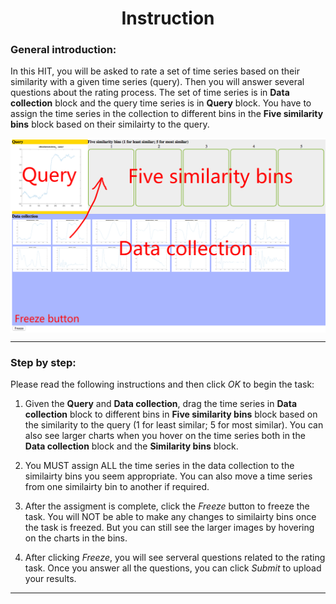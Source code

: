 # <center>Instruction</center>

### General introduction:
In this HIT, you will be asked to rate a set of time series based on their similarity with a given time series (query). Then you will answer several questions about the rating process. The set of time series is in **Data collection** block and the query time series is in **Query** block. You have to assign the time series in the collection to different bins in the **Five similarity bins** block based on their similairty to the query.

<img src="instruction.png" alt="" align="center">

****
### Step by step:

Please read the following instructions and then click *OK* to begin the task:

1. Given the **Query** and **Data collection**, drag the time series in **Data collection** block to different bins in **Five similarity bins** block based on the similarity to the query (1 for least similar; 5 for most similar). You can also see larger charts when you hover on the time series both in the **Data collection** block and the **Similarity bins** block.

2. You MUST assign ALL the time series in the data collection to the similairty bins you seem appropriate. You can also move a time series from one similairty bin to another if required.

3. After the assigment is complete, click the *Freeze* button to freeze the task. You will NOT be able to make any changes to similairty bins once the task is freezed. But you can still see the larger images by hovering on the charts in the bins.

4. After clicking *Freeze*, you will see serveral questions related to the rating task. Once you answer all the questions, you can click *Submit* to upload your results.

****
